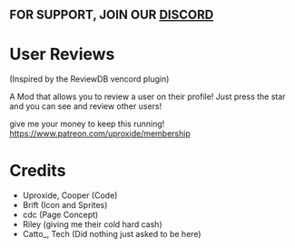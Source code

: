 ## FOR SUPPORT, JOIN OUR [DISCORD](https://discord.gg/xEDTWtvaC6)

# User Reviews
(Inspired by the ReviewDB vencord plugin)

A Mod that allows you to review a user on their profile!
Just press the star and you can see and review other users!

give me your money to keep this running!
https://www.patreon.com/uproxide/membership

# Credits

 * Uproxide, Cooper (Code)
 * Brift (Icon and Sprites)
 * cdc (Page Concept)
 * Riley (giving me their cold hard cash)
 * Catto_, Tech (Did nothing just asked to be here)
